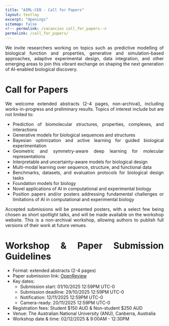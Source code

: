 ```yaml
---
title: "AIML-CEB - Call for Papers"
layout: textlay
excerpt: "Openings"
sitemap: false
<!-- permalink: /vacancies call_for_papers-->
permalink: /call_for_papers/
---
```


<div style="text-align: justify">We invite researchers working on topics such as predictive modelling of biological function and properties, generative and simulation-based approaches, adaptive experimental design, data integration, and other emerging areas to join this vibrant exchange on shaping the next generation of AI-enabled biological discovery.

# Call for Papers 

<div style="text-align: justify">We welcome extended abstracts (2-4 pages, non-archival), including works-in-progress and preliminary results. Topics of interest include but are not limited to:

* Prediction of biomolecular structures, properties, complexes, and interactions
* Generative models for biological sequences and structures
* Bayesian optimization and active learning for guided biological experimentation
* Geometric and symmetry-aware deep learning for molecular representations
* Interpretable and uncertainty-aware models for biological design
* Multi-modal learning over sequence, structure, and functional data
* Benchmarks, datasets, and evaluation protocols for biological design tasks
* Foundation models for biology
* Novel applications of AI in computational and experimental biology
* Position papers and/or posters addressing fundamental challenges or limitations of AI in computational and experimental biology

<div style="text-align: justify">Accepted submissions will be presented posters, with a select few being chosen as short spotlight talks, and will be made available on the workshop website. This is a non-archival workshop, allowing authors to publish full versions of their work at future venues.
    
# Workshop & Paper Submission Guidelines
    
* Format: extended abstracts (2-4 pages)
* Paper submission link: [OpenReview](https://openreview.net/group?id=AJCAI/2025/Workshop/AIML-CEB)
* Key dates:
    - Submission start: 01/10/2025 12:59PM UTC-0
    - Submission deadline: 29/10/2025 12:59PM UTC-0
    - Notification: 12/11/2025 12:59PM UTC-0
    - Camera-ready: 20/11/2025 12:59PM UTC-0
* Registration fees: Student $150 AUD & Non-student $250 AUD
* Venue: The Australian National University (ANU), Canberra, Australia
* Workshop date & time: 02/12/2025 & 9:00AM - 12:30PM

<!-- We are  looking for new group members with passion, talent, and grit!

You will have the chance to work on the grand challenges of condensed matter physics, often at the interface of instrumental design and new physics. You will be involved in determining the important and interesting questions, creating and improving instrumental setups, performing measurements, and making discoveries.

### Past open positions

You find the past job openings here:
[Opening 1]({{ site.baseurl }}/downloads/GeneralPostdoc_2019_v01.pdf),
[Opening 2]({{ site.baseurl }}/downloads/PPMS_PhD_2019_v01.pdf),
[Opening 3]({{ site.baseurl }}/downloads/PD.pdf),
[Opening 4]({{ site.baseurl }}/downloads/PHD1.pdf),
[Opening 5]({{ site.baseurl }}/downloads/PHD2.pdf).

### Applications for PhD and Postdoc positions
If you are interested in working with us as a PhD student or postdoc, please send me an [email](mailto:milan.allan@gmail.com). State briefly why you are interested and attach a CV, including information about the grades you had as an undergraduate. No need for a separate cover letter or certificates. **Important**: please insert _"Application PhD"_ or _"Application Postdoc"_ in the subject line. If you are applying to a specific advertisement, note this in your email.

We especially welcome postdocs with fellowships. I'd be happy to support you, also after you apply to our group. Take a look at the [veni fellowship](https://www.nwo.nl/en/calls/nwo-talent-programme-veni-science-domain) or the Marie Curie fellowship (currently closed, next deadline probably Fall 2021, [here is last years call]({{ site.baseurl }}/downloads/h2020-wp1820-msca_en.pdf)). In many country, there are also fellowships available for outdoing postdocs.**


### Master projects for Leiden University students
If you are a Master student at Leiden University looking for a Master project, contact me (or any group member) per email or stop by my office.

### Bsc / Master students from elsewhere
If you are interested in pursuing a Master degree at Leiden University, see [mastersinleiden.nl](http://www.mastersinleiden.nl/programmes/physics/en/introduction). Sometimes, we take master students or summer interns if we get exceptional applicants (this usually means very good grades and a personal recommendation).


<figure>
<img src="{{ site.url }}{{ site.baseurl }}/images/picpic/Gallery/DSC_0696.jpg" width="95%">
</figure>
 -->